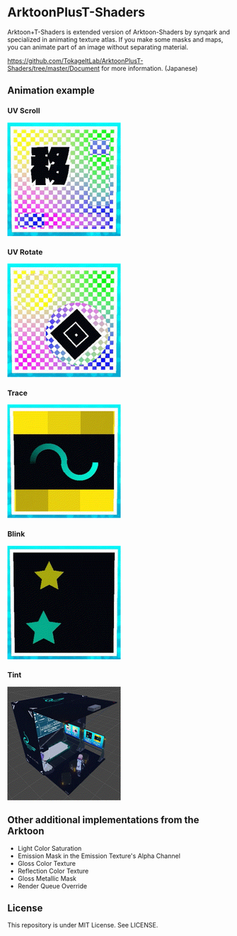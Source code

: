 # ArktoonPlusT-Shaders

Arktoon+T-Shaders is extended version of Arktoon-Shaders by synqark and specialized in animating texture atlas. If you make some masks and maps, you can animate part of an image without separating material.

https://github.com/TokageItLab/ArktoonPlusT-Shaders/tree/master/Document for more information. (Japanese)

## Animation example

### UV Scroll

![UV Scroll preview](https://raw.githubusercontent.com/TokageItLab/ArktoonPlusT-Shaders/master/Media/preview_uv_scroll.gif)

### UV Rotate

![UV Rotate preview](https://raw.githubusercontent.com/TokageItLab/ArktoonPlusT-Shaders/master/Media/preview_uv_rotate.gif)

### Trace

![Trace preview](https://raw.githubusercontent.com/TokageItLab/ArktoonPlusT-Shaders/master/Media/preview_trace.gif)

### Blink

![Blink preview](https://raw.githubusercontent.com/TokageItLab/ArktoonPlusT-Shaders/master/Media/preview_blink.gif)

### Tint

![Tint preview](https://raw.githubusercontent.com/TokageItLab/ArktoonPlusT-Shaders/master/Media/preview_tint.gif)

## Other additional implementations from the Arktoon

* Light Color Saturation
* Emission Mask in the Emission Texture's Alpha Channel
* Gloss Color Texture
* Reflection Color Texture
* Gloss Metallic Mask
* Render Queue Override

## License

This repository is under MIT License. See LICENSE.
